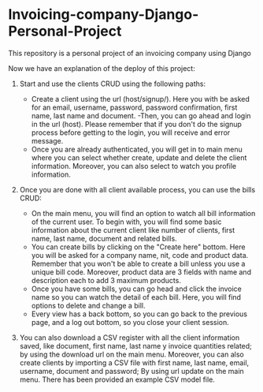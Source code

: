 # Invoicing-company-Django-Personal-Project
This repository is a personal project of an invoicing company using Django

Now we have an explanation of the deploy of this project:

1. Start and use the clients CRUD using the following paths:

      - Create a client using the url (host/signup/). Here you with be asked for an email, username, password, password confirmation, first name, last name and document.
      -Then, you can go ahead and login in the url (host). Please remember that if you don't do the signup process before getting to the login, you will receive and error message.
      - Once you are already authenticated, you will get in to main menu where you can select whether create, update and delete the client information. Moreover, you can also select to watch you profile information.

2. Once you are done with all client available process, you can use the bills CRUD:

      - On the main menu, you will find an option to watch all bill information of the current user. To begin with, you will find some basic information about the current client like number of clients, first name, last name, document and related bills.
      - You can create bills by clicking on the "Create here" bottom. Here you will be asked for a company name, nit, code and product data. Remember that you won't be able to create a bill unless you use a unique bill code. Moreover, product data are 3 fields with name and description each to add 3 maximum products.
      - Once you have some bills, you can go head and click the invoice name so you can watch the detail of each bill. Here, you will find options to delete and change a bill.
      - Every view has a back bottom, so you can go back to the previous page, and a log out bottom, so you close your client session.
      
3. You can also download a CSV register with all the client information saved, like document, first name, last name y invoice quantities related; by using the download url on the main menu. Moreover, you can also create clients by importing a CSV file with first name, last name, email, username, document and password; By using url update on the main menu. There has been provided an example CSV model file.
